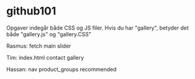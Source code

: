 # github101

Opgaver indegår både CSS og JS filer.
Hvis du har "gallery", betyder det både "gallery.js" og "gallery.CSS"

Rasmus:
fetch
main
slider

Tim:
index.html
contact
gallery

Hassan:
nav
product_groups
recommended
